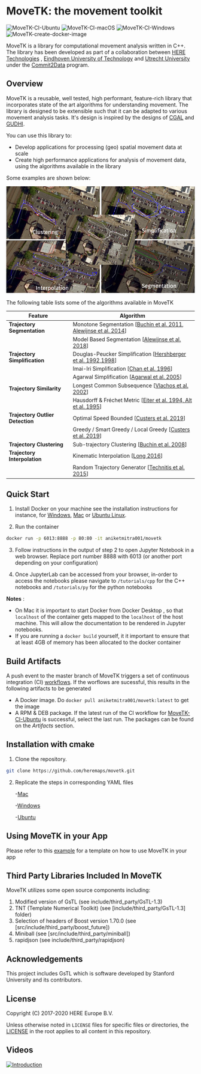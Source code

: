 # MoveTK: the movement toolkit
![MoveTK-CI-Ubuntu](https://github.com/heremaps/movetk/workflows/MoveTK-CI-Ubuntu/badge.svg?branch=master&event=push) ![MoveTK-CI-macOS](https://github.com/heremaps/movetk/workflows/MoveTK-CI-macOS/badge.svg?branch=master&event=push) ![MoveTK-CI-Windows](https://github.com/heremaps/movetk/workflows/MoveTK-CI-Windows/badge.svg?branch=master&event=push) ![MoveTK-create-docker-image](https://github.com/heremaps/movetk/workflows/MoveTK-create-docker-image/badge.svg?branch=master)

MoveTK is a library for computational movement analysis written in C++. The library has been developed as part of a collaboration between [HERE Technologies](https://www.here.com/) , [Eindhoven University of Technology](https://alga.win.tue.nl/) and [Utrecht University](https://www.uu.nl/en/research/algorithms/geometric-computing) under the [Commit2Data](https://commit2data.nl/en/commit2data-program/data-handling/data-science-voor-veranderende-data-2/analysis-and-visualization-of-heterogeneous-spatio-temporal-data) program.

## Overview
MoveTK is a reusable, well tested, high performant, feature-rich library that incorporates state of the art algorithms for understanding movement.
The library is designed to be extensible such that it can be adapted to various movement analysis tasks.
It's design is inspired by the designs of [CGAL](https://github.com/CGAL/cgal) and [GUDHI](https://github.com/GUDHI/gudhi-devel).

You can use this library to:

- Develop applications for processing (geo) spatial movement data at scale
- Create high performance applications for analysis of movement data, using the algorithms available in the library

Some examples are shown below:

![movetk_algorithm_visualization](docs/images/algorithm_visualization.png)

The following table lists some of the algorithms available in MoveTK

| Feature | Algorithm |
| ------- | --------- |
| **Trajectory Segmentation** | Monotone Segmentation [[Buchin et al. 2011](http://josis.org/index.php/josis/article/view/66), [Alewijnse  et al. 2014](https://dl.acm.org/doi/10.1145/2666310.2666415)]|
|                         | Model Based Segmentation [[Alewijnse et al. 2018](https://link.springer.com/article/10.1007%2Fs00453-017-0329-x)] |
| **Trajectory Simplification** | Douglas-Peucker Simplification [[Hershberger et al. 1992,1998](https://dl.acm.org/doi/book/10.5555/902273)] |
|                           | Imai-Iri Simplification [[Chan et al. 1996](https://www.worldscientific.com/doi/abs/10.1142/S0218195996000058)] |
|                           | Agarwal Simplification [[Agarwal et al. 2005](https://doi.org/10.1007/s00453-005-1165-y)] |
| **Trajectory Similarity**     | Longest Common Subsequence [[Vlachos et al. 2002](https://ieeexplore.ieee.org/document/994784)] |
|                           | Hausdorff & Fréchet  Metric [[Eiter et al. 1994, Alt et al. 1995](https://www.worldscientific.com/doi/abs/10.1142/S0218195995000064)] |
| **Trajectory Outlier Detection** | Optimal Speed Bounded [[Custers et al. 2019](https://dl.acm.org/doi/10.1145/3347146.3359363)] |
|                           | Greedy / Smart Greedy / Local Greedy [[Custers et al. 2019](https://dl.acm.org/doi/10.1145/3347146.3359363)] |
| **Trajectory Clustering** | Sub-trajectory Clustering [[Buchin et al. 2008](https://link.springer.com/chapter/10.1007%2F978-3-540-92182-0_57)] |
| **Trajectory Interpolation** | Kinematic Interpolation [[Long 2016](https://www.tandfonline.com/doi/abs/10.1080/13658816.2015.1081909?journalCode=tgis20)] |
|                          | Random Trajectory Generator [[Technitis et al. 2015](https://www.tandfonline.com/doi/abs/10.1080/13658816.2014.999682?journalCode=tgis20)] |


## Quick Start
1. Install Docker on your machine see the installation instructions for instance, for [Windows](https://docs.docker.com/docker-for-windows/install/), [Mac](https://docs.docker.com/docker-for-mac/install/) or [Ubuntu Linux](https://docs.docker.com/engine/install/ubuntu/).

2. Run the container

```bash
docker run -p 6013:8888 -p 80:80 -it aniketmitra001/movetk
```

3. Follow instructions in the output of step 2 to open Jupyter Notebook in a web browser. Replace port number 8888 with 6013 (or another port depending on your configuration)


4. Once JupyterLab can be accessed from your browser, in-order to access the notebooks please navigate to ```/tutorials/cpp``` for the C++ notebooks and  ```/tutorials/py``` for the python notebooks

**Notes** : 

- On Mac it is important to start Docker from Docker Desktop , so that ```localhost``` of the container gets mapped to the ```localhost``` of the host machine. This will allow the documentation to be rendered in Jupyter notebooks.  
- If you are running a ```docker build``` yourself, it it important to ensure that at least 4GB of memory has been allocated to the docker container 


##  Build Artifacts 

A push event to the master branch of MoveTK triggers a set of continuous integration (CI) [workflows](https://github.com/heremaps/movetk/actions). If the worflows are sucessful, this results in the following artifacts to be generated

- A Docker image. Do ```docker pull aniketmitra001/movetk:latest``` to get the image
- A RPM & DEB package. If the latest run of the CI workflow for [MoveTK-CI-Ubuntu](https://github.com/heremaps/movetk/actions?query=workflow%3AMoveTK-CI-Ubuntu+branch%3Amaster) is successful, select the last run. The packages can be found on the *Artifacts* section.   

## Installation with cmake

1. Clone the repository.
```bash
git clone https://github.com/heremaps/movetk.git
```

2. Replicate the  steps in corresponding YAML files

    -[Mac](https://github.com/heremaps/movetk/blob/master/.github/workflows/build-macos.yml)

    -[Windows](https://github.com/heremaps/movetk/blob/master/.github/workflows/build-windows.yml)

    -[Ubuntu](https://github.com/heremaps/movetk/blob/master/.github/workflows/build-ubuntu.yml)

## Using MoveTK in your App

Please refer to this [example](https://github.com/aniketmitra001/movetk-app-template) for a template on how to use MoveTK in your app 

## Third Party Libraries Included In MoveTK

MoveTK utilizes some open source components including:

 1. Modified version of GsTL (see include/third_party/GsTL-1.3)
 2. TNT (Template Numerical Toolkit) (see [include/third_party/GsTL-1.3] folder)
 3. Selection of headers of Boost version 1.70.0 (see [src/include/third_party/boost_future]) 
 4. Miniball (see [src/include/third_party/miniball])
 5. rapidjson (see include/third_party/rapidjson)

## Acknowledgements 
This project includes GsTL which is software developed by Stanford University and
its contributors.

## License
Copyright (C) 2017-2020 HERE Europe B.V.

Unless otherwise noted in `LICENSE` files for specific files or directories, the [LICENSE](LICENSE) in the root applies to all content in this repository.

## Videos

[![Introduction]()](https://youtu.be/fGWSRB_F1O8?list=UUlDUAjbxPzmX76iR20V7WQg)